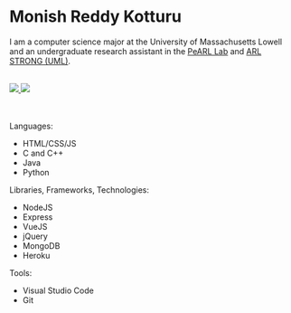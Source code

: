 # Monish Reddy Kotturu

I am a computer science major at the University of Massachusetts Lowell and an undergraduate research assistant in the [PeARL Lab](https://www.pearl-robotics.com/) and [ARL STRONG (UML)](https://www.arl.army.mil/business/collaborative-alliances/current-cras/strong-cra/).
<br><br>

<a href="https://www.linkedin.com/in/monish-reddy-kotturu/" target="_blank">
  <img src="https://img.shields.io/badge/-LinkedIn-0a66c2?style=for-the-badge&logo=linkedin&logoColor=white">
</a>

<a href="mailto:monishkotturu@gmail.com" target="_blank">
  <img src="https://img.shields.io/badge/-Gmail-cb3a2e?style=for-the-badge&logo=gmail&logoColor=white">
</a>

<br><br>
Languages:
- HTML/CSS/JS
- C and C++
- Java
- Python

Libraries, Frameworks, Technologies:
- NodeJS
- Express
- VueJS
- jQuery
- MongoDB
- Heroku

Tools:
- Visual Studio Code
- Git
